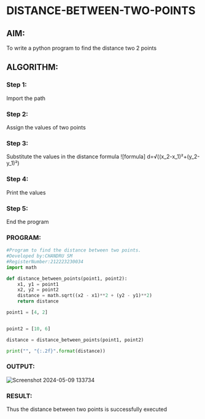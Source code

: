 # DISTANCE-BETWEEN-TWO-POINTS


## AIM:

To write a python program to find the distance two 2 points

## ALGORITHM:

### Step 1: 
Import the path

### Step 2: 
Assign the values of two points

### Step 3: 
Substitute the values in the distance formula  ![formula]
 d=√((x_2-x_1)²+(y_2-y_1)²)
### Step 4: 
Print the values

### Step 5: 
End the program

### PROGRAM:
```python
#Program to find the distance between two points.
#Developed by:CHANDRU SM
#RegisterNumber:212223230034
import math

def distance_between_points(point1, point2):
    x1, y1 = point1
    x2, y2 = point2
    distance = math.sqrt((x2 - x1)**2 + (y2 - y1)**2)
    return distance

point1 = [4, 2]


point2 = [10, 6]

distance = distance_between_points(point1, point2)

print("", "{:.2f}".format(distance))

```


### OUTPUT:
![Screenshot 2024-05-09 133734](https://github.com/Chandru0711/DISTANCE-BETWEEN-TWO-POINTS/assets/144979368/3cde34b7-b044-424f-95d4-424adb0cc869)


### RESULT:
Thus the distance between two points is successfully executed



